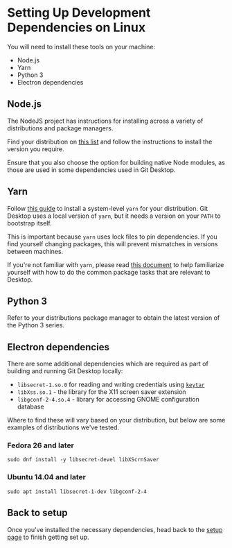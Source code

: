 # Setting Up Development Dependencies on Linux

You will need to install these tools on your machine:

- Node.js
- Yarn
- Python 3
- Electron dependencies

## Node.js

The NodeJS project has instructions for installing across a variety of
distributions and package managers.

Find your distribution on [this list](https://nodejs.org/en/download/package-manager/)
and follow the instructions to install the version you require.

Ensure that you also choose the option for building native Node modules, as
those are used in some dependencies used in Git Desktop.

## Yarn

Follow [this guide](https://yarnpkg.com/en/docs/install) to install
a system-level `yarn` for your distribution. Git Desktop uses a local version
of `yarn`, but it needs a version on your `PATH` to bootstrap itself.

This is important because `yarn` uses lock files to pin dependencies. If you
find yourself changing packages, this will prevent mismatches in versions
between machines.

If you're not familiar with `yarn`, please read [this document](./working-with-packages.md)
to help familiarize yourself with how to do the common package tasks that are
relevant to Desktop.

## Python 3

Refer to your distributions package manager to obtain the latest version of the
Python 3 series.

## Electron dependencies

There are some additional dependencies which are required as part of building
and running Git Desktop locally:

- `libsecret-1.so.0` for reading and writing credentials using [`keytar`](https://github.com/atom/node-keytar)
- `libXss.so.1` - the library for the X11 screen saver extension
- `libgconf-2-4.so.4` - library for accessing GNOME configuration database

Where to find these will vary based on your distribution, but below are some
examples of distributions we've tested.

### Fedora 26 and later

```shellsession
sudo dnf install -y libsecret-devel libXScrnSaver
```

### Ubuntu 14.04 and later

```shellsession
sudo apt install libsecret-1-dev libgconf-2-4
```

## Back to setup

Once you've installed the necessary dependencies, head back to the [setup page](https://github.com/xixu-me/git-desktop/blob/development/docs/contributing/setup.md) to finish getting set up.
